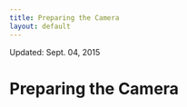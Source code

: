 ```yaml
---
title: Preparing the Camera
layout: default
---
```


<div class="pull-right">Updated: Sept. 04, 2015</div>

# Preparing the Camera
